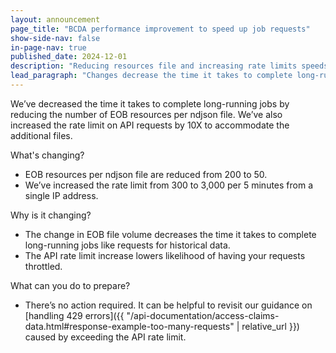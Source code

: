 ```yaml
---
layout: announcement
page_title: "BCDA performance improvement to speed up job requests"
show-side-nav: false
in-page-nav: true
published_date: 2024-12-01
description: "Reducing resources file and increasing rate limits speeds up the time to complete long-running jobs with BCDA."
lead_paragraph: "Changes decrease the time it takes to complete long-running jobs."
---
```


We’ve decreased the time it takes to complete long-running jobs by reducing the number of EOB resources per ndjson file. We’ve also increased the rate limit on API requests by 10X to accommodate the additional files.

What's changing?
- EOB resources per ndjson file are reduced from 200 to 50. 
- We’ve increased the rate limit from 300 to 3,000 per 5 minutes from a single IP address.

Why is it changing?
- The change in EOB file volume decreases the time it takes to complete long-running jobs like requests for historical data.
- The API rate limit increase lowers likelihood of having your requests throttled.

What can you do to prepare?
- There’s no action required. It can be helpful to revisit our guidance on [handling 429 errors]({{ "/api-documentation/access-claims-data.html#response-example-too-many-requests" | relative_url }}) caused by exceeding the API rate limit.
